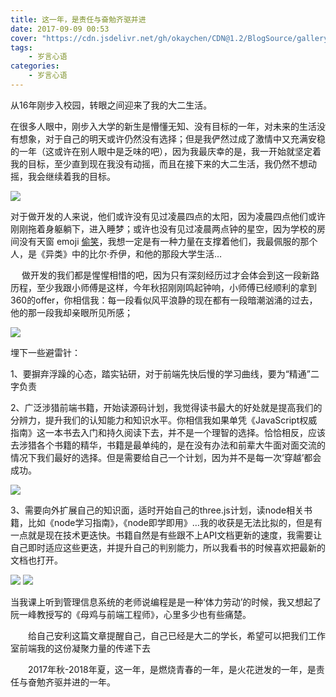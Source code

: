 ```yaml
---
title: 这一年，是责任与奋勉齐驱并进
date: 2017-09-09 00:53
cover: "https://cdn.jsdelivr.net/gh/okaychen/CDN@1.2/BlogSource/gallery/thumb_040.jpg"
tags:  
    - 岁言心语
categories:
    - 岁言心语
---
```


从16年刚步入校园，转眼之间迎来了我的大二生活。

在很多人眼中，刚步入大学的新生是懵懂无知、没有目标的一年，对未来的生活没有想象，对于自己的明天或许仍然没有选择；但是我俨然过成了激情中又充满安稳的一年（这或许在别人眼中是乏味的吧），因为我最庆幸的是，我一开始就坚定着我的目标，至少直到现在我没有动摇，而且在接下来的大二生活，我仍然不想动摇，我会继续着我的目标。

![](https://cdn.jsdelivr.net/gh/okaychen/CDN@2.2/BlogSource/cnblogs_img/1140602-20170909003809929-1215489348.png)
 
<!-- more -->

对于做开发的人来说，他们或许没有见过凌晨四点的太阳，因为凌晨四点他们或许刚刚拖着身躯躺下，进入睡梦；或许也没有见过凌晨两点钟的星空，因为学校的房间没有天窗 emoji [偷笑](至少我几个月都是那样，寝室只是白天洗漱的地方)，我想一定是有一种力量在支撑着他们，我最佩服的那个人，是《异类》中的比尔·乔伊，和他的那段大学生活…

　  做开发的我们都是惺惺相惜的吧，因为只有深刻经历过才会体会到这一段新路历程，至少我跟小师傅是这样，今年秋招刚刚鸣起钟响，小师傅已经顺利的拿到360的offer，你相信我：每一段看似风平浪静的现在都有一段暗潮汹涌的过去，他的那一段我却亲眼所见所感；

![](https://cdn.jsdelivr.net/gh/okaychen/CDN@2.2/BlogSource/cnblogs_img/1140602-20170909003508507-403180257.png)

埋下一些避雷针：

1、要摒弃浮躁的心态，踏实钻研，对于前端先快后慢的学习曲线，要为“精通”二字负责


2、广泛涉猎前端书籍，开始读源码计划，我觉得读书最大的好处就是提高我们的分辨力，提升我们的认知能力和知识水平。你相信我如果单凭《JavaScript权威指南》这一本书去入门和持久阅读下去，并不是一个理智的选择。恰恰相反，应该去涉猎各个书籍的精华，书籍是最单纯的，是在没有办法和前辈大牛面对面交流的情况下我们最好的选择。但是需要给自己一个计划，因为并不是每一次‘穿越’都会成功。

![](https://cdn.jsdelivr.net/gh/okaychen/CDN@2.2/BlogSource/cnblogs_img/1140602-20170909003244007-922418641.png)

3、需要向外扩展自己的知识面，适时开始自己的three.js计划，读node相关书籍，比如《node学习指南》，《node即学即用》…我的收获是无法比拟的，但是有一点就是现在技术更迭快。书籍自然是有些跟不上API文档更新的速度，我需要让自己即时适应这些更迭，并提升自己的判别能力，所以我看书的时候喜欢把最新的文档也打开。 

![](https://cdn.jsdelivr.net/gh/okaychen/CDN@2.2/BlogSource/cnblogs_img/1140602-20170909002920897-2080061978.png)
![](https://cdn.jsdelivr.net/gh/okaychen/CDN@2.2/BlogSource/cnblogs_img/1140602-20170909003056179-2010634031.png)

当我课上听到管理信息系统的老师说编程是是一种‘体力劳动’的时候，我又想起了阮一峰教授写的《母鸡与前端工程师》，心里多少也有些痛楚。

　　给自己安利这篇文章提醒自己，自己已经是大二的学长，希望可以把我们工作室前端我的这份凝聚力量的传递下去

　　2017年秋-2018年夏，这一年，是燃烧青春的一年，是火花迸发的一年，是责任与奋勉齐驱并进的一年。

 